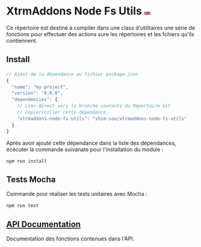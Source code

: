# XtrmAddons Node Fs Utils [![en-GB](https://github.com/shim-sao/XtrmAddons-Batch/blob/master/MySQLBatchBackup/images/united-kingdom-flag-icon-16.png)](README.md)

Ce répertoire est destiné à compiler dans une class d'utilitaires une série de fonctions pour effectuer des actions sure les répertoires et les fchiers qu'ils contiennent.

## Install

```js
// Ajout de la dépendance au fichier package.json
{
  "name": "my-project",
  "version": "0.0.0",
  "dependencies": {
    // Lien direct vers la branche courante du Répertoire Git
    // Copier/coller cette dépendance.
    "xtrmaddons-node-fs-utils": "shim-sao/xtrmaddons-node-fs-utils"
  }
}
```

Après avoir ajouté cette dépendance dans la liste des dépendances, écécuter la commande suivanate pour l'installation du module :

```batch
npm run install
```

## Tests Mocha

Commande pour réaliser les tests unitaires avec Mocha :

```batch
npm run test
```

## [API Documentation](docs/README.fr-FR.md)

Documentation des fonctions contenues dans l'API.